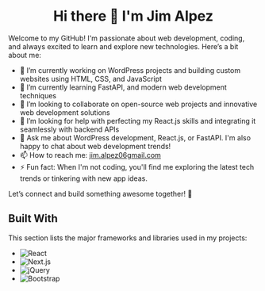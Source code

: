 <div align="center">

# Hi there 👋 I'm Jim Alpez

</div>
Welcome to my GitHub! I'm passionate about web development, coding, and always excited to learn and explore new technologies. Here’s a bit about me:

- 🔭 I’m currently working on WordPress projects and building custom websites using HTML, CSS, and JavaScript
- 🌱 I’m currently learning FastAPI, and modern web development techniques
- 👯 I’m looking to collaborate on open-source web projects and innovative web development solutions
- 🤔 I’m looking for help with perfecting my React.js skills and integrating it seamlessly with backend APIs
- 💬 Ask me about WordPress development, React.js, or FastAPI. I'm also happy to chat about web development trends!
- 📫 How to reach me: <a href="mailto:jim.alpez06gmail.com">jim.alpez06gmail.com</a>
- ⚡ Fun fact: When I'm not coding, you'll find me exploring the latest tech trends or tinkering with new app ideas.

Let’s connect and build something awesome together! 🚀


## Built With

This section lists the major frameworks and libraries used in my projects:

- ![React](https://img.shields.io/badge/React-20232A?style=for-the-badge&logo=react&logoColor=61DAFB)
- ![Next.js](https://img.shields.io/badge/Next.js-000000?style=for-the-badge&logo=nextdotjs&logoColor=white)
- ![jQuery](https://img.shields.io/badge/jQuery-0769AD?style=for-the-badge&logo=jquery&logoColor=white)
- ![Bootstrap](https://img.shields.io/badge/Bootstrap-563D7C?style=for-the-badge&logo=bootstrap&logoColor=white)


